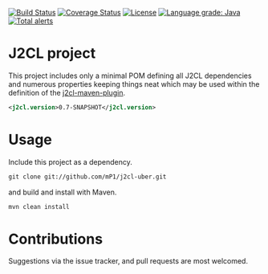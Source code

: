 [![Build Status](https://travis-ci.com/mP1/j2cl-uber.svg?branch=master)](https://travis-ci.com/mP1/j2cl-uber.svg.svg?branch=master)
[![Coverage Status](https://coveralls.io/repos/github/mP1/j2cl-uber/badge.svg?branch=master)](https://coveralls.io/github/mP1/j2cl-uber?branch=master)
[![License](https://img.shields.io/badge/License-Apache%202.0-blue.svg)](https://opensource.org/licenses/Apache-2.0)
[![Language grade: Java](https://img.shields.io/lgtm/grade/java/g/mP1/j2cl-uber.svg?logo=lgtm&logoWidth=18)](https://lgtm.com/projects/g/mP1/j2cl-uber/context:java)
[![Total alerts](https://img.shields.io/lgtm/alerts/g/mP1/j2cl-uber.svg?logo=lgtm&logoWidth=18)](https://lgtm.com/projects/g/mP1/j2cl-uber/alerts/)



J2CL project
=================

This project includes only a minimal POM defining all J2CL dependencies and numerous properties keeping things neat which may be used within the definition of the 
[j2cl-maven-plugin](http://github.com/mP1/j2cl-maven-plugin.git).


```xml
<j2cl.version>0.7-SNAPSHOT</j2cl.version>
```



# Usage

Include this project as a dependency.

```xml
git clone git://github.com/mP1/j2cl-uber.git
```

and build and install with Maven.

```bash
mvn clean install
```


# Contributions

Suggestions via the issue tracker, and pull requests are most welcomed.
